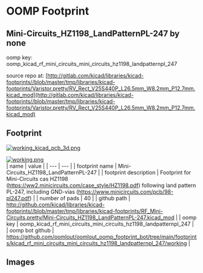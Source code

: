 # OOMP Footprint  
## Mini-Circuits_HZ1198_LandPatternPL-247  by none  
  
oomp key: oomp_kicad_rf_mini_circuits_mini_circuits_hz1198_landpatternpl_247  
  
source repo at: [http://gitlab.com/kicad/libraries/kicad-footprints//blob/master/tmp/libraries/kicad-footprints/Varistor.pretty/RV_Rect_V25S440P_L26.5mm_W8.2mm_P12.7mm.kicad_mod](http://gitlab.com/kicad/libraries/kicad-footprints//blob/master/tmp/libraries/kicad-footprints/Varistor.pretty/RV_Rect_V25S440P_L26.5mm_W8.2mm_P12.7mm.kicad_mod)  
## Footprint  
  
[![working_kicad_pcb_3d.png](working_kicad_pcb_3d_600.png)](working_kicad_pcb_3d.png)  
  
[![working.png](working_600.png)](working.png)  
| name | value | 
| --- | --- | 
| footprint name | Mini-Circuits_HZ1198_LandPatternPL-247 | 
| footprint description | Footprint for Mini-Circuits cas HZ1198 (https://ww2.minicircuits.com/case_style/HZ1198.pdf) following land pattern PL-247, including GND-vias (https://www.minicircuits.com/pcb/98-pl247.pdf) | 
| number of pads | 40 | 
| github path | http://github.com/kicad/libraries/kicad-footprints//blob/master/tmp/libraries/kicad-footprints/RF_Mini-Circuits.pretty/Mini-Circuits_HZ1198_LandPatternPL-247.kicad_mod | 
| oomp key | oomp_kicad_rf_mini_circuits_mini_circuits_hz1198_landpatternpl_247 | 
| oomp bot github | https://github.com/oomlout/oomlout_oomp_footprint_bot/tree/main/footprints/kicad_rf_mini_circuits_mini_circuits_hz1198_landpatternpl_247/working | 
## Images  
